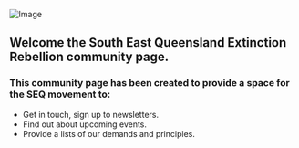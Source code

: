 ![Image](https://raw.githubusercontent.com/zebrax0r/xrseq/master/69-690749_extinction-rebellion-logo-download-hd-png-download.png)

## Welcome the South East Queensland Extinction Rebellion community page.
### This community page has been created to provide a space for the SEQ movement to:

- Get in touch, sign up to newsletters.
- Find out about upcoming events.
- Provide a lists of our demands and principles.
